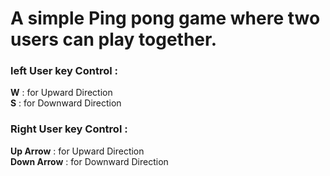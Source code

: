 # A simple Ping pong game where two users can play together.
<h3>left User key Control :  </h3>
      <strong>W</strong> : for Upward Direction</br>
      <strong>S</strong>  : for Downward Direction
      
<h3>Right User key Control :  </h3>
      <strong>Up Arrow</strong> : for Upward Direction</br>
      <strong>Down Arrow</strong>  : for Downward Direction
